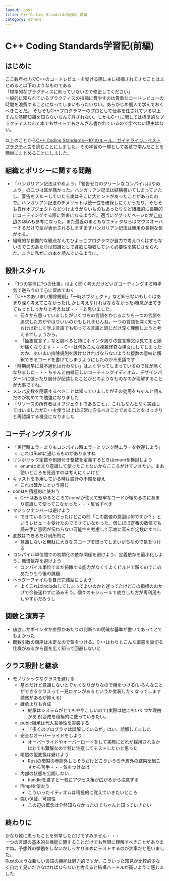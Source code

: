 ```yaml
---
layout: post
title: C++ Coding Standards勉強記 前編
category: others
---
```


# C++ Coding Standards学習記(前編)
## はじめに
ここ数年社内でC++のコードレビューを受ける際に主に指摘されてきたことはまとめると以下のようなものである  
「標準的なプラクティスに則っていないので修正してください」  
一般的に知られているプラクティスの指摘に費やすのは貴重なコードレビューの時間を浪費することになってしまいもったいない。あらかじめ個人で学んでおくべきことだ。
そもそもC++プログラマーのプロとして仕事を任されている以上そんな基礎知識を知らないなんて許されない。しかもC++に関しては標準的なプラクティスなんて本でもサイトでもさんざん書かれているので学べない理由はない。

以上のことから[C++ Coding Standards―101のルール、ガイドライン、ベストプラクティス](https://www.amazon.co.jp/C-Coding-Standards%E2%80%95101%E3%81%AE%E3%83%AB%E3%83%BC%E3%83%AB%E3%80%81%E3%82%AC%E3%82%A4%E3%83%89%E3%83%A9%E3%82%A4%E3%83%B3%E3%80%81%E3%83%99%E3%82%B9%E3%83%88%E3%83%97%E3%83%A9%E3%82%AF%E3%83%86%E3%82%A3%E3%82%B9-%E2%80%90depth/dp/4894716860)を読むことにしました。その学習の一環として各章で学んだことを簡単にまとめることにしました。

## 組織とポリシーに関する問題
- 「ハンガリアン記法はやめよう」「警告ゼロのクリーンなコンパイルはやめよう」の二つは耳が痛かった。ハンガリアン記法は結構書いてしまっていたし、警告をスルーしていたら実はそこに大ヒントがあったことがあったので。ハンガリアン記法のデメリットは統一性を確保しにくかったり、そもそも自作オブジェクトなどつけようがないものもあったりなど組織的に長期的にコーディングする際に弊害になるようだ。適当にググったページだが[この辺](https://www.atmarkit.co.jp/bbs/phpBB/viewtopic.php?topic=7358&forum=7)のQ&Aも参考になった。また最近のまともなエディタならばマウスオーバーするだけで型が表示されるしますますハンガリアン記法は無用の長物な気がする。
- 組織的な長期的な観点なんてひよっこプログラマが自力で考えつくはずもないのでこのあたりは知識として貪欲に吸収していく必要性を感じさせられた。まさに私がこの本を読んでいるように。

## 設計スタイル
- 「1つの実体に1つの仕事」はよく聞く考えだけどいざコーディングする時平気で逆らうので心に留めておく
- 「C++のあいまい排除規則」「一時オブジェクト」など知らないもしくはあまり深く考えてこなかった(しかし考えなければならなかった)概念が出てきてもっとしっかりと考えねば・・・と思いました。
    - 前々から思っていましたがいくつもの言語をかじるよりも一つの言語を追求した方がやはりいいのかもしれませんね。一つの言語を深く知っておけば新しく学ぶ言語でも知ってる言語と同じだけ深く理解しようと考えるでしょうから。
    - 「抽象宣言子」など調べると特にポインタ周りの宣言構文は見てると頭が痛くなります・・・C++は何故こんな複雑怪奇な構文にしてしまったのか、あいまい排除規則を設けなければならないような複数の意味に解釈できるコードを書けてしまうようにしたのか不思議です
- 「時期尚早に最不適化は行わない」はよくやってしまっているので耳が痛くなりました・・・ちゃんと由緒正しいコーティングイディオム、デザインパターンに倣ったり自分が記述したことがどのようなものなのか理解することが大事ですね。
- メンバ変数を隠蔽するべきことは知っていましたがその効用をちゃんと読んだのが初めてで勉強になりました
- 「リソースの所有者はオブジェクトであること」、これもなんとなく実践してはいましたがC++を使う以上ほぼ常に守るべきことであることをはっきりと再認識する機会になりました

## コーディングスタイル
- 「実行時エラーよりもコンパイル時エラーとリンク時エラーを歓迎しよう」
    - これはRustに通じるものがありますね
- リンボリック定数や制限付き整数を定義するときはenumを検討しよう
    - enumはあまり意識して使ったことないからこころがけていきたい。まあ使いどころを見逃すのは考えにくいけど
- キャストを多用している時は設計の不備を疑え
    - これは確かにという感じ
- constを積極的に使おう
    - C++はあらゆるところでconstが使えて堅牢なコードが組めるのにあまり意識して使ってこなかった・・・反省すべき
- マジックナンバーは避けよう
    - できているつもりだったけどこの前「この数値の意図は何ですか？」というレビューを受けたのでできていなかった。仮にほぼ定番の数値でも読み手に意図が伝わらない可能性を考慮して示唆に富んだ定数にすべし
- 変数はできるだけ局所的に
    - 意識しないと無駄に大きなスコープを取ってしまいがちなので気をつける
- コンパイル単位間での初期化の依存関係を避けよう、定義依存を最小化しよう、循環依存を避けよう
    - コンパイル単位でまだ俯瞰する能力がなくてよくビルドで躓くのでこのあたりも今後の課題
- ヘッダーファイルを自己完結型にしよう
    - よくこれはincludeしてしまってよいのかと迷ってたけどこの指標のおかげで今後迷わずに済みそう。個々のモジュールで成立した方が再利用もしやすいだろうし

## 関数と演算子
- 値渡しかポインタか参照かあたりの判断への明確な基準が書いてあってとてもよかった
- 関数引数の順序は未定なので気をつける。C++はわりとこんな直感を裏切る仕様があるから罠を広く知って回避しないと

## クラス設計と継承
- モノリシックなクラスを避ける
    - 基本だけど意識しないとでかくなりがりなので機をつける(いろんなことができるクラスって一見ロマンがあるというか実装したくなってします誘惑があるが抑える)
  - 継承よりも合成
    - 継承はシステムがとてもややこしいので(実際は他にもいくつか理由がある)合成を積極的に使っていきたい。
  - pubic継承は代入互換性を実装する
    - 「多くのプログラマは誤解しているが」はい、誤解してました
  - 安全なオーバーライドをしよう
    - オーバーライドやオーバーロードをして実際にどれが採用されるかはとても難解なので特に注意してテストしたいと思った
  - 暗黙の型変換は避けよう
    - Rustの暗黙の参照外しもそうだけどこういうの予想外の結果を起こすから苦手・・・気をつけなば
  - 内部の状態を公開しない
    - handleを渡すと一気にアクセス権が広がるから注意する
  - Pimplを使おう
    - こういったイディオムは積極的に覚えていきたいところ
  - 強い保証、可視性
    - この辺の概念は全然知らなかったのでちゃんと知っていきたい

## 終わりに
かなり雑に思ったことを列挙しただけですみません・・・  
一つの言語の基本的な機能に関することだけでも無限に理解すべきことがありますね。予想外の挙動をしないかしっかりまめにテストするのが大事だと思いました。  
Rustのような新しい言語の機能は魅力的ですが、こういった知見が比較的少なく自力で見いださなければならないと考えると結構ハードルが高いように感じました